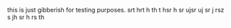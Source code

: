 this is just gibberish for testing purposes.
srt
hrt
h
th
t
hsr
h
sr
ujsr
uj
sr
j
rsz
s
jh
sr
h
rs
th
